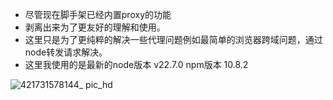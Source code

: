 

- 尽管现在脚手架已经内置proxy的功能
- 剥离出来为了更友好的理解和使用。 
- 这里只是为了更纯粹的解决一些代理问题例如最简单的浏览器跨域问题，通过node转发请求解决。
- 这里我使用的是最新的node版本 v22.7.0 npm版本 10.8.2

![421731578144_ pic_hd](https://github.com/user-attachments/assets/5d96084a-1e5c-4a87-b0d8-2487d50d5b5e)
